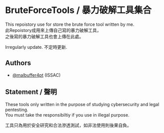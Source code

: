 # BruteForceTools / 暴力破解工具集合

This repoistory use for store the brute force tool written by me.\
此Repoistory成用來上傳自己寫的暴力破解工具，\
之後寫的暴力破解工具也會上傳在此處。

Irregularly update.
不定時更新.

## Authors

- [@malbuffer4pt](https://github.com/malbuffer4pt) (ISSAC)


## Statement / 聲明
These tools only written in the purpose of studying cybersecurity and legal pentesting.\
You must take the responsibiltiy if you use in illegal purpose.

工具只為用於安全研究和合法滲透測試，如非法使用則後果自負。
